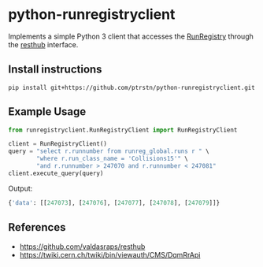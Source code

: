 # python-runregistryclient
Implements a simple Python 3 client that accesses the [RunRegistry](https://cmswbmoffshift.web.cern.ch/cmswbmoffshift/runregistry_offline/index.jsf) through the [resthub](http://valdasraps.github.io/resthub/) interface.

## Install instructions
```
pip install git+https://github.com/ptrstn/python-runregistryclient.git
```

## Example Usage

```python
from runregistryclient.RunRegistryClient import RunRegistryClient

client = RunRegistryClient()
query = "select r.runnumber from runreg_global.runs r " \
        "where r.run_class_name = 'Collisions15'" \
        "and r.runnumber > 247070 and r.runnumber < 247081"
client.execute_query(query)
```
Output:
```python
{'data': [[247073], [247076], [247077], [247078], [247079]]}
```

## References
- https://github.com/valdasraps/resthub
- https://twiki.cern.ch/twiki/bin/viewauth/CMS/DqmRrApi
